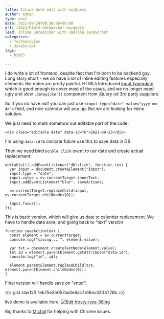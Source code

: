 ```yaml
---
title: Inline date edit with nojQuery
author: admin
type: post
date: 2021-09-24T08:30:00+00:00
url: /2021/html5-datepicker-nojquery
lead: Inline Datepicker with vanilla JavaScript
categories:
  - Technologies
  - JavaScript 
tags:
  - html5

---
```

I do write a lot of frontend, despite fact that I'm born to be backend guy. Long story short - we do have a lot of inline editing features especially elements like dates are pretty painful. HTML5 Introduced [input type=date](https://developer.mozilla.org/en-US/docs/Web/HTML/Element/input/date) which is good enough to cover most of the cases, and we no longer need ugly and slow `.datepicker()` component from jQuery od 3rd party suppliers. 

So if you do have _edit_ you can just use `<input type="date" value="yyyy-mm-dd">` field, and nice calendar will pop up. But we are looking for _inline_ solution. 

<!--more-->

We just need to mark somehow out editable part of the code:

`<div class="editable date" data-id="6">2021-09-23</div>`

I'm using `data-id` to indicate future use this to save data in DB.

Then we need bind `Double Click` event to our date and create actual replacement:

``` 
editable[i].addEventListener("dblclick", function (ev) {
  var input = document.createElement("input");
  input.type = "date";
  input.value = ev.currentTarget.innerText;
  input.addEventListener("blur", saveAction);

  ev.currentTarget.replaceChild(input, ev.currentTarget.childNodes[0]);

  input.focus();
});
```

This is basic version, which will give us date to calendar replacement. We have to handle data save, and going back to "text" version

```
function saveAction(ev) {
  const element = ev.currentTarget;
  console.log("saving... ", element.value);

  var txt = document.createTextNode(element.value);
  let id = element.parentElement.getAttribute("data-id");
  console.log("id", id);

  element.parentElement.replaceChild(txt, element.parentElement.childNodes[0]);
}
```

Final version will handle save on "enter". 



{{< gist slav123 1eb75e25057aa0e6ac7b16ec3204778b >}}

live demo is available here: [![Edit frosty-ives-36ing](https://codesandbox.io/static/img/play-codesandbox.svg)](https://codesandbox.io/s/frosty-ives-36ing?fontsize=14&hidenavigation=1&theme=dark&view=preview)

Big thanks to [Michal](https://github.com/michalsn) for helping with Chrome issues.